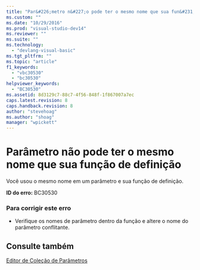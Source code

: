 ```yaml
---
title: "Par&#226;metro n&#227;o pode ter o mesmo nome que sua fun&#231;&#227;o de defini&#231;&#227;o | Microsoft Docs"
ms.custom: ""
ms.date: "10/29/2016"
ms.prod: "visual-studio-dev14"
ms.reviewer: ""
ms.suite: ""
ms.technology: 
  - "devlang-visual-basic"
ms.tgt_pltfrm: ""
ms.topic: "article"
f1_keywords: 
  - "vbc30530"
  - "bc30530"
helpviewer_keywords: 
  - "BC30530"
ms.assetid: 8d3129c7-88c7-4f56-848f-1f867007a7ec
caps.latest.revision: 8
caps.handback.revision: 8
author: "stevehoag"
ms.author: "shoag"
manager: "wpickett"
---
```

# Par&#226;metro n&#227;o pode ter o mesmo nome que sua fun&#231;&#227;o de defini&#231;&#227;o
Você usou o mesmo nome em um parâmetro e sua função de definição.  
  
 **ID do erro:** BC30530  
  
### Para corrigir este erro  
  
-   Verifique os nomes de parâmetro dentro da função e altere o nome do parâmetro conflitante.  
  
## Consulte também  
 [Editor de Coleção de Parâmetros](http://msdn.microsoft.com/pt-br/21dfaead-aed8-4eb3-bab2-a99ca14ace03)
